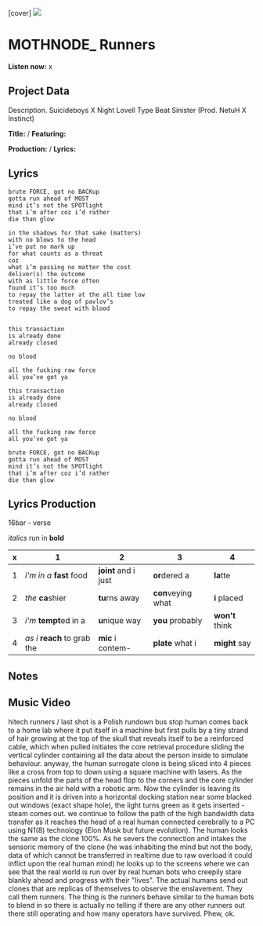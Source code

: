 [cover] ![](57175019_319474918741616_8502199518755923887_n.jpg)

# MOTHNODE_ Runners

**Listen now:** x

## Project Data

Description.
Suicideboys X Night Lovell Type Beat Sinister (Prod. NetuH X Instinct)

**Title:**  / **Featuring:** 

**Production:**  / **Lyrics:** 

## Lyrics

```
brute FORCE, got no BACKup
gotta run ahead of MOST
mind it’s not the SPOTlight
that i’m after coz i’d rather
die than glow

in the shadows for that sake (matters)
with no blows to the head
i’ve put no mark up 
for what counts as a threat
coz
what i’m passing no matter the cost
deliver(s) the outcome
with as little force often
found it’s too much
to repay the latter at the all time low
treated like a dog of pavlov’s
to repay the sweat with blood 


this transaction
is already done
already closed

no blood

all the fucking raw force
all you’ve got ya

this transaction
is already done
already closed

no blood

all the fucking raw force
all you’ve got ya

brute FORCE, got no BACKup
gotta run ahead of MOST
mind it’s not the SPOTlight
that i’m after coz i’d rather
die than glow

```

## Lyrics Production

16bar - verse

*italics* run in
**bold**

| x | 1 | 2 | 3 | 4 |
|---|---|---|---|---|
| 1 | *i'm in a* **fast** food | **joint** and i just  | **or**dered a  | **la**tte  |
| 2 | *the* **ca**shier | **tu**rns away  |  **con**veying what |  **i** placed |
| 3 | *i'm* **tempt**ed in a | **u**nique way  |  **you** probably |  **won't** think |
| 4 | *as i* **reach** to grab the |  **mic** i contem-  | **plate** what i | **might** say |

## Notes

## Music Video

hitech runners / last shot is a Polish rundown bus stop
human comes back to a home lab where it put itself in a machine but first pulls by a tiny strand of hair growing at the top of the skull that reveals itself to be a reinforced cable, which when pulled initiates the core retrieval procedure sliding the vertical cylinder containing all the data about the person inside to simulate behaviour. anyway, the human surrogate clone is being sliced into 4 pieces like a cross from top to  down using a square machine with lasers. As the pieces unfold the parts of the head flop to the corners and the core cylinder remains in the air held with a robotic arm. Now the cylinder is leaving its position and it is driven into a horizontal docking station near some blacked out windows (exact shape hole), the light turns green as it gets inserted - steam comes out. we continue to follow the path of the high bandwidth data transfer as it reaches the head of a real human connected cerebrally to a PC using N1(8) technology (Elon Musk but future evolution). The human looks the same as the clone 100%. As he severs the connection and intakes the sensoric memory of the clone (he was inhabiting the mind but not the body, data of which cannot be transferred in realtime due to raw overload it could inflict upon the real human mind) he looks up to the screens where we can see that the real world is run over by real human bots who creepily stare blankly ahead and progress with their "lives". The actual humans send out clones that are replicas of themselves to observe the enslavement. They call them runners. The thing is the runners behave similar to the human bots to blend in so there is actually no telling if there are any other runners out there still operating and how many operators have survived. Phew, ok.
